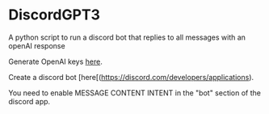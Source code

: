 # DiscordGPT3
A python script to run a discord bot that replies to all messages with an openAI response

Generate OpenAI keys [here](https://beta.openai.com/account/api-keys).

Create a discord bot [here[(https://discord.com/developers/applications).

You need to enable MESSAGE CONTENT INTENT in the "bot" section of the discord app.
